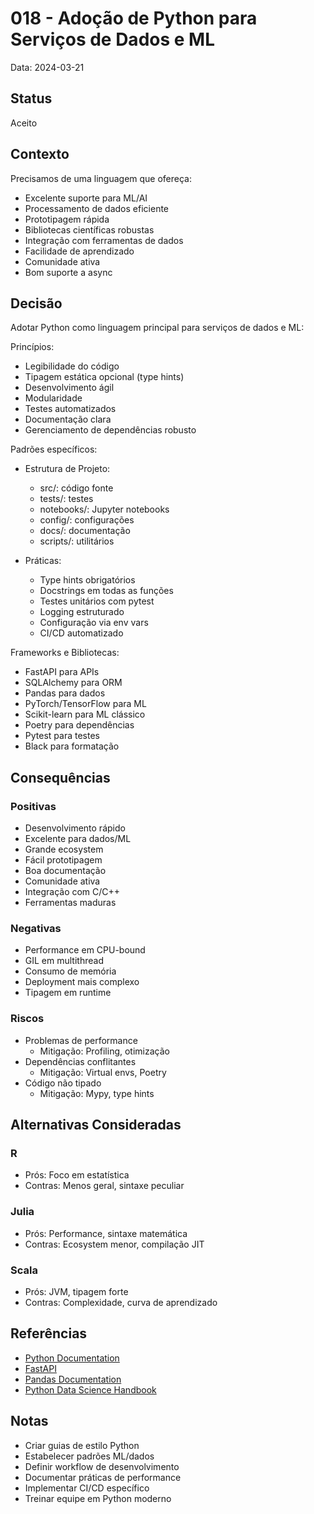 # 018 - Adoção de Python para Serviços de Dados e ML

Data: 2024-03-21

## Status

Aceito

## Contexto

Precisamos de uma linguagem que ofereça:
- Excelente suporte para ML/AI
- Processamento de dados eficiente
- Prototipagem rápida
- Bibliotecas científicas robustas
- Integração com ferramentas de dados
- Facilidade de aprendizado
- Comunidade ativa
- Bom suporte a async

## Decisão

Adotar Python como linguagem principal para serviços de dados e ML:

Princípios:
- Legibilidade do código
- Tipagem estática opcional (type hints)
- Desenvolvimento ágil
- Modularidade
- Testes automatizados
- Documentação clara
- Gerenciamento de dependências robusto

Padrões específicos:
- Estrutura de Projeto:
  - src/: código fonte
  - tests/: testes
  - notebooks/: Jupyter notebooks
  - config/: configurações
  - docs/: documentação
  - scripts/: utilitários

- Práticas:
  - Type hints obrigatórios
  - Docstrings em todas as funções
  - Testes unitários com pytest
  - Logging estruturado
  - Configuração via env vars
  - CI/CD automatizado

Frameworks e Bibliotecas:
- FastAPI para APIs
- SQLAlchemy para ORM
- Pandas para dados
- PyTorch/TensorFlow para ML
- Scikit-learn para ML clássico
- Poetry para dependências
- Pytest para testes
- Black para formatação

## Consequências

### Positivas

- Desenvolvimento rápido
- Excelente para dados/ML
- Grande ecosystem
- Fácil prototipagem
- Boa documentação
- Comunidade ativa
- Integração com C/C++
- Ferramentas maduras

### Negativas

- Performance em CPU-bound
- GIL em multithread
- Consumo de memória
- Deployment mais complexo
- Tipagem em runtime

### Riscos

- Problemas de performance
  - Mitigação: Profiling, otimização
- Dependências conflitantes
  - Mitigação: Virtual envs, Poetry
- Código não tipado
  - Mitigação: Mypy, type hints

## Alternativas Consideradas

### R
- Prós: Foco em estatística
- Contras: Menos geral, sintaxe peculiar

### Julia
- Prós: Performance, sintaxe matemática
- Contras: Ecosystem menor, compilação JIT

### Scala
- Prós: JVM, tipagem forte
- Contras: Complexidade, curva de aprendizado

## Referências

- [Python Documentation](https://docs.python.org/)
- [FastAPI](https://fastapi.tiangolo.com/)
- [Pandas Documentation](https://pandas.pydata.org/docs/)
- [Python Data Science Handbook](https://jakevdp.github.io/PythonDataScienceHandbook/)

## Notas

- Criar guias de estilo Python
- Estabelecer padrões ML/dados
- Definir workflow de desenvolvimento
- Documentar práticas de performance
- Implementar CI/CD específico
- Treinar equipe em Python moderno 